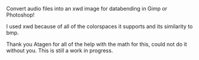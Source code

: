 Convert audio files into an xwd image for databending in Gimp or Photoshop!


I used xwd because of all of the colorspaces it supports and its similarity to bmp.


Thank you Atagen for all of the help with the math for this, could not do it without you.
This is still a work in progress. 

